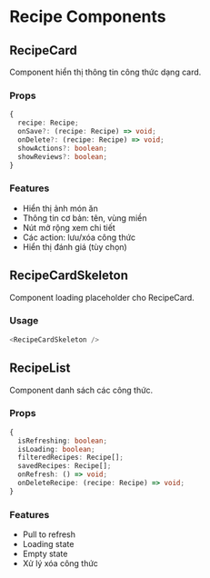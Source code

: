 # Recipe Components

## RecipeCard

Component hiển thị thông tin công thức dạng card.

### Props

```typescript
{
  recipe: Recipe;
  onSave?: (recipe: Recipe) => void;
  onDelete?: (recipe: Recipe) => void;
  showActions?: boolean;
  showReviews?: boolean;
}
```

### Features

- Hiển thị ảnh món ăn
- Thông tin cơ bản: tên, vùng miền
- Nút mở rộng xem chi tiết
- Các action: lưu/xóa công thức
- Hiển thị đánh giá (tùy chọn)

## RecipeCardSkeleton

Component loading placeholder cho RecipeCard.

### Usage

```typescript
<RecipeCardSkeleton />
```

## RecipeList

Component danh sách các công thức.

### Props

```typescript
{
  isRefreshing: boolean;
  isLoading: boolean;
  filteredRecipes: Recipe[];
  savedRecipes: Recipe[];
  onRefresh: () => void;
  onDeleteRecipe: (recipe: Recipe) => void;
}
```

### Features

- Pull to refresh
- Loading state
- Empty state
- Xử lý xóa công thức
